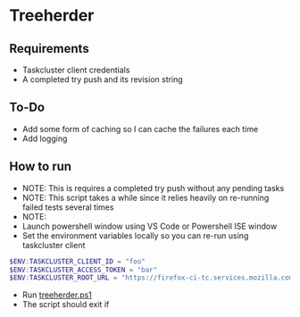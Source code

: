 # Treeherder

## Requirements

* Taskcluster client credentials
* A completed try push and its revision string

## To-Do

* Add some form of caching so I can cache the failures each time
* Add logging

## How to run

* NOTE: This is requires a completed try push without any pending tasks
* NOTE: This script takes a while since it relies heavily on re-running failed tests several times 
* NOTE: 
* Launch powershell window using VS Code or Powershell ISE window
* Set the environment variables locally so you can re-run using taskcluster client

```Powershell
$ENV:TASKCLUSTER_CLIENT_ID = "foo"
$ENV:TASKCLUSTER_ACCESS_TOKEN = "bar"
$ENV:TASKCLUSTER_ROOT_URL = "https://firefox-ci-tc.services.mozilla.com/"
```
* Run [treeherder.ps1](.\treeherder.ps1)
* The script should exit if